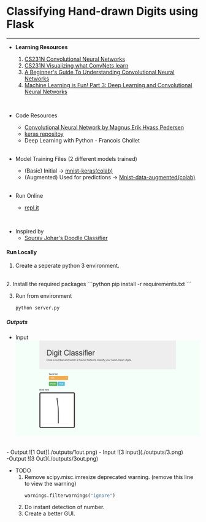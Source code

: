 # Classifying Hand-drawn Digits using Flask
---------

* <b>Learning Resources</b>
  
    1. [CS231N Convolutional Neural Networks](http://cs231n.github.io/convolutional-networks/)
    2. [CS231N Visualizing what ConvNets learn](http://cs231n.github.io/understanding-cnn/)
    3. [A  Beginner's Guide To Understanding Convolutional Neural Networks](https://adeshpande3.github.io/adeshpande3.github.io/A-Beginner's-Guide-To-Understanding-Convolutional-Neural-Networks/)
    4. [Machine Learning is Fun! Part 3: Deep Learning and Convolutional Neural Networks](https://medium.com/@ageitgey/machine-learning-is-fun-part-3-deep-learning-and-convolutional-neural-networks-f40359318721)  
<br>

* Code Resources
  * [Convolutional Neural Network by Magnus Erik Hvass Pedersen](https://nbviewer.jupyter.org/github/Hvass-Labs/TensorFlow-Tutorials/blob/master/02_Convolutional_Neural_Network.ipynb)
  * [keras repositoy](https://github.com/keras-team/keras/blob/master/examples/mnist_cnn.py)
  * Deep Learning with Python - Francois Chollet
  <br>

* Model Training Files (2 different models trained)
  * (Basic) Initial -> [mnist-keras(colab)](https://colab.research.google.com/drive/1kJBrQ-jHNb9LLnbFKJAjp-MqZuGzbgor#forceEdit=true&offline=true&sandboxMode=true)
  * (Augmented) Used for predictions -> [Mnist-data-augmented(colab)](https://colab.research.google.com/drive/1UJjljA9TBmA_YNhfxe4wn_CwfVFYgaUK#forceEdit=true&offline=true&sandboxMode=true) 
  <br>

* Run Online
    * [repl.it](https://repl.it/@VaibhavSingh4/Classifying-hand-written-images)
<br>

* Inspired by
  * [Sourav Johar's Doodle Classifier](https://github.com/SouravJohar/doodle-classifier)   


#### Run Locally

1. Create a seperate python 3 environment.
<br>
2. Install the required packages
    ```python
    pip install -r requirements.txt
    ```

3. Run from environment
    ```python
    python server.py
    ```
##### Outputs
- Input
    ![1 input](./outputs/1.png)
<br>
- Output
    ![1 Out](./outputs/1out.png)
- Input
    ![3 input](./outputs/3.png)
<br>
-Output
    ![3 Out](./outputs/3out.png)


* TODO
    1. Remove scipy.misc.imresize deprecated warning.
        (remove this line to view the warning)
        ```python
        warnings.filterwarnings("ignore")
        ```
    2. Do instant detection of number.
    3. Create a better GUI.


